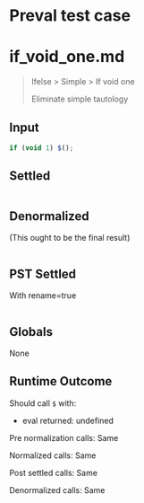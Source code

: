 # Preval test case

# if_void_one.md

> Ifelse > Simple > If void one
>
> Eliminate simple tautology

## Input

`````js filename=intro
if (void 1) $();
`````


## Settled


`````js filename=intro

`````


## Denormalized
(This ought to be the final result)

`````js filename=intro

`````


## PST Settled
With rename=true

`````js filename=intro

`````


## Globals


None


## Runtime Outcome


Should call `$` with:
 - eval returned: undefined

Pre normalization calls: Same

Normalized calls: Same

Post settled calls: Same

Denormalized calls: Same
